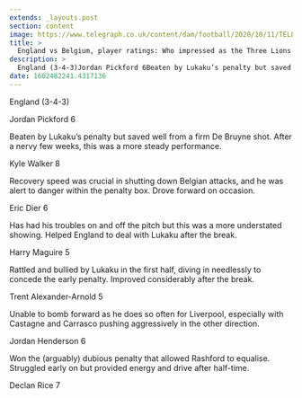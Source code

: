 ```yaml
--- 
extends: _layouts.post 
section: content 
image: https://www.telegraph.co.uk/content/dam/football/2020/10/11/TELEMMGLPICT000241699941_trans_NvBQzQNjv4BqN7kF8Fb6ID_G1m99xXXMy07XjPe_dHWYSaooL0Pbk1E.jpeg?impolicy=logo-overlay 
title: > 
  England vs Belgium, player ratings: Who impressed as the Three Lions conquered the world's top-ranked side? 
description: > 
  England (3-4-3)Jordan Pickford 6Beaten by Lukaku’s penalty but saved well from a firm De Bruyne shot.Kyle Walker 8Recovery speed was crucial in shutting down Belgian attacks, and he was alert to danger within the penalty box.Eric Dier 6Has had his troubles on and off the pitch but this was a more understated showing.Harry Maguire 5Rattled and bullied by Lukaku in the first half, diving in needlessly to concede the early penalty.Struggled early on but provided energy and drive after half-time. 
date: 1602482241.4317136 
--- 
```

England (3-4-3)

Jordan Pickford 6

Beaten by Lukaku’s penalty but saved well from a firm De Bruyne shot. After a nervy few weeks, this was a more steady performance.

Kyle Walker 8

Recovery speed was crucial in shutting down Belgian attacks, and he was alert to danger within the penalty box. Drove forward on occasion.

Eric Dier 6

Has had his troubles on and off the pitch but this was a more understated showing. Helped England to deal with Lukaku after the break.

Harry Maguire 5

Rattled and bullied by Lukaku in the first half, diving in needlessly to concede the early penalty. Improved considerably after the break.

Trent Alexander-Arnold 5

Unable to bomb forward as he does so often for Liverpool, especially with Castagne and Carrasco pushing aggressively in the other direction.

Jordan Henderson 6

Won the (arguably) dubious penalty that allowed Rashford to equalise. Struggled early on but provided energy and drive after half-time.

Declan Rice 7
